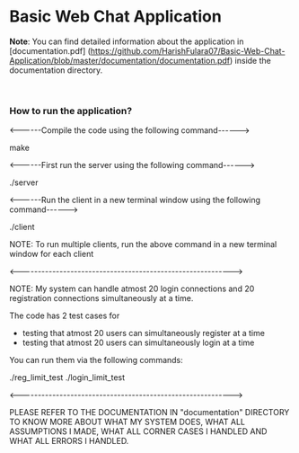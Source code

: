 # Basic Web Chat Application

**Note**: You can find detailed information about the application in [documentation.pdf] (https://github.com/HarishFulara07/Basic-Web-Chat-Application/blob/master/documentation/documentation.pdf) inside the documentation directory.

<br>

### How to run the application?

<------Compile the code using the following command------>

make

<------First run the server using the following command------>

./server

<------Run the client in a new terminal window using the following command------>

./client

NOTE: To run multiple clients, run the above command in a new terminal window for each client

<----------------------------------------------------------->

NOTE: My system can handle atmost 20 login connections and 20 registration connections simultaneously at a time.

The code has 2 test cases for

- testing that atmost 20 users can simultaneously register at a time
- testing that atmost 20 users can simultaneously login at a time

You can run them via the following commands:

./reg_limit_test
./login_limit_test


<----------------------------------------------------------->

PLEASE REFER TO THE DOCUMENTATION IN "documentation" DIRECTORY TO KNOW MORE ABOUT WHAT MY SYSTEM DOES, WHAT ALL ASSUMPTIONS I MADE, WHAT ALL CORNER CASES I HANDLED AND WHAT ALL ERRORS I HANDLED.
